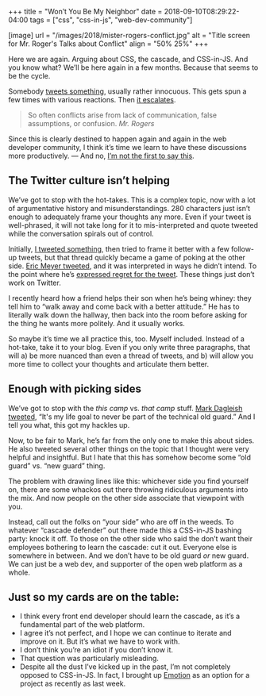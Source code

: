 +++
title = "Won’t You Be My Neighbor"
date = 2018-09-10T08:29:22-04:00
tags = ["css", "css-in-js", "web-dev-community"]

[image]
  url = "/images/2018/mister-rogers-conflict.jpg"
  alt = "Title screen for Mr. Roger's Talks about Conflict"
  align = "50% 25%"
+++

Here we are again. Arguing about CSS, the cascade, and CSS-in-JS. And you know what? We’ll be here again in a few months. Because that seems to be the cycle.

Somebody [tweets something](https://twitter.com/mxstbr/status/1038073603311448064), usually rather innocuous. This gets spun a few times with various reactions. Then [it escalates](https://twitter.com/rhodesjason/status/1038497112869269504).

<blockquote>So often conflicts arise from lack of communication, false assumptions, or confusion.
<cite>Mr. Rogers</cite>
</blockquote>
<!--more-->

Since this is clearly destined to happen again and again in the web developer community, I think it’s time we learn to have these discussions more productively. — And no, [I’m not the first to say this](https://medium.com/@didoo/let-there-be-peace-on-css-8b26829f1be0).

## The Twitter culture isn’t helping

We’ve got to stop with the hot-takes. This is a complex topic, now with a lot of argumentative history and misunderstandings. 280 characters just isn’t enough to adequately frame your thoughts any more. Even if your tweet is well-phrased, it will not take long for it to mis-interpreted and quote tweeted while the conversation spirals out of control.

Initially, [I tweeted something](https://twitter.com/keithjgrant/status/1038500386783588352), then tried to frame it better with a few follow-up tweets, but that thread quickly became a game of poking at the other side. [Eric Meyer tweeted](https://twitter.com/meyerweb/status/1038602174211784704), and it was interpreted in ways he didn’t intend. To the point where he’s [expressed regret for the tweet](https://twitter.com/meyerweb/status/1038905212315086848). These things just don’t work on Twitter.

I recently heard how a friend helps their son when he’s being whiney: they tell him to “walk away and come back with a better attitude.” He has to literally walk down the hallway, then back into the room before asking for the thing he wants more politely. And it usually works.

So maybe it’s time we all practice this, too. Myself included. Instead of a hot-take, take it to your blog. Even if you only write three paragraphs, that will a) be more nuanced than even a thread of tweets, and b) will allow you more time to collect your thoughts and articulate them better.

## Enough with picking sides

We’ve got to stop with the _this camp_ vs. _that camp_ stuff. [Mark Dagleish tweeted](https://twitter.com/markdalgleish/status/1038901043780702208), “It's my life goal to never be part of the technical old guard.” And I tell you what, this got my hackles up.

Now, to be fair to Mark, he’s far from the only one to make this about sides. He also tweeted several other things on the topic that I thought were very helpful and insightful. But I hate that this has somehow become some “old guard” vs. “new guard” thing.

The problem with drawing lines like this: whichever side you find yourself on, there are some whackos out there throwing ridiculous arguments into the mix. And now people on the other side associate that viewpoint with you.

Instead, call out the folks on “your side” who are off in the weeds. To whatever “cascade defender” out there made this a CSS-in-JS bashing party: knock it off. To those on the other side who said the don’t want their employees bothering to learn the cascade: cut it out. Everyone else is somewhere in between. And we don’t have to be old guard _or_ new guard. We can just be a web dev, and supporter of the open web platform as a whole.

## Just so my cards are on the table:

- I think every front end developer should learn the cascade, as it’s a fundamental part of the web platform.
- I agree it’s not perfect, and I hope we can continue to iterate and improve on it. But it’s what we have to work with.
- I don’t think you’re an idiot if you don’t know it.
- That question was particularly misleading.
- Despite all the dust I’ve kicked up in the past, I’m not completely opposed to CSS-in-JS. In fact, I brought up [Emotion](https://emotion.sh/) as an option for a project as recently as last week.
